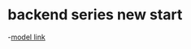 # backend series new start

-[model link](https://app.eraser.io/workspace/JkXIj6xzz4F0eWAjTBi1?origin=share&elements=z08fHCkaGturbX59TFgv9w)